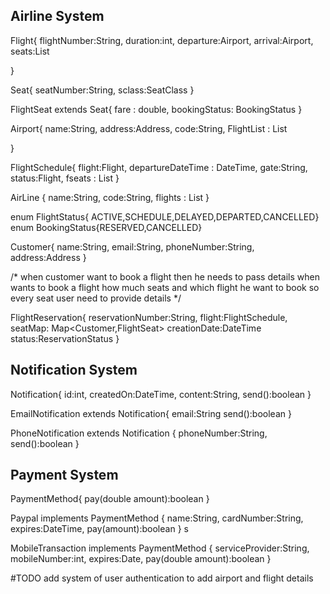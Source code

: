 Airline System
---------------------------------------

Flight{
  flightNumber:String,
  duration:int,
  departure:Airport,
  arrival:Airport,
  seats:List<Seats> 

}

Seat{
    seatNumber:String,
    sclass:SeatClass
}

FlightSeat extends Seat{
   fare : double,
   bookingStatus: BookingStatus
}

Airport{
    name:String,
    address:Address,
    code:String,
    FlightList : List<Flight>

}

FlightSchedule{
    flight:Flight,
    departureDateTime : DateTime,
    gate:String,
    status:Flight,
    fseats : List<FlightSeat>
}

AirLine {
   name:String,
   code:String,
   flights : List<Flight>
}



enum FlightStatus{ ACTIVE,SCHEDULE,DELAYED,DEPARTED,CANCELLED}
enum BookingStatus{RESERVED,CANCELLED}


Customer{ 
    name:String,
    email:String,
    phoneNumber:String,
    address:Address
}


 /* when customer want to book a flight then he needs to pass details 
 when wants to book a flight
 how much seats and which flight he want to book
 so every seat user need to provide details */ 


FlightReservation{
    reservationNumber:String,
    flight:FlightSchedule,
    seatMap: Map<Customer,FlightSeat>
    creationDate:DateTime
    status:ReservationStatus
}


Notification System 
-------------------------------------------
Notification{
    id:int,
    createdOn:DateTime,
    content:String,
    send():boolean
}

EmailNotification extends Notification{
    email:String
    send():boolean
}

PhoneNotification extends Notification {
    phoneNumber:String,
    send():boolean
}


Payment System
-------------------------------------------
PaymentMethod{
    pay(double amount):boolean
}

Paypal implements PaymentMethod {
    name:String,
    cardNumber:String,
    expires:DateTime,
    pay(amount):boolean
}
s

MobileTransaction implements PaymentMethod {
    serviceProvider:String,
    mobileNumber:int,
    expires:Date,
    pay(double amount):boolean
}

#TODO add system of user authentication to add airport and flight details 